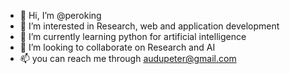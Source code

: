 - 👋 Hi, I’m @peroking
- 👀 I’m interested in Research, web and application development
- 🌱 I’m currently learning python for artificial intelligence 
- 💞️ I’m looking to collaborate on Research and AI
- 📫 you can reach me through audupeter@gmail.com 

<!---
peroking/peroking is a ✨ special ✨ repository because its `README.md` (this file) appears on your GitHub profile.
You can click the Preview link to take a look at your changes.
--->
